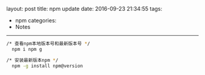 layout: post
title: npm update
date: 2016-09-23 21:34:55
tags:
- npm
categories:
- Notes
---
```bash
/* 查看npm本地版本号和最新版本号 */
  npm i npm g

/* 安装最新版本npm */
  npm -g install npm@version
```
